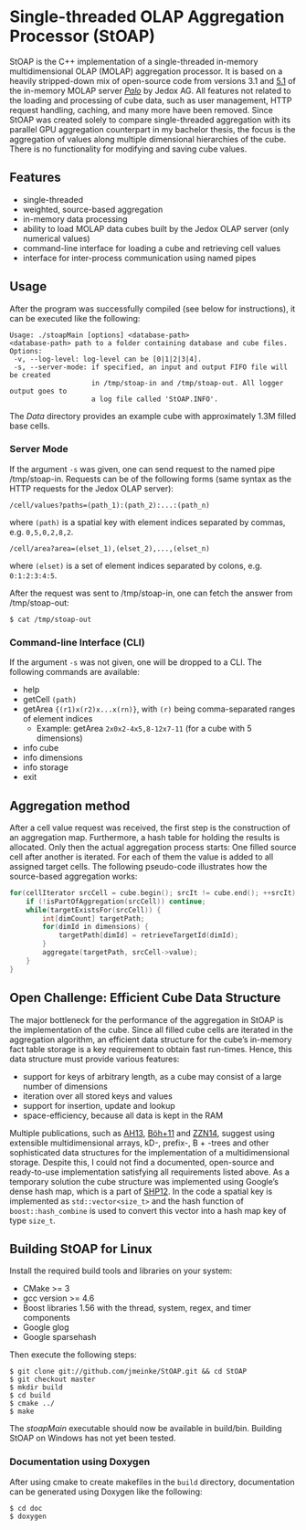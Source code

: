 # Single-threaded OLAP Aggregation Processor (StOAP)

StOAP is the C++ implementation of a single-threaded in-memory multidimensional OLAP (MOLAP) aggregation processor. It is based on a
heavily stripped-down mix of open-source code from versions 3.1 and [5.1](http://sourceforge.net/p/palo/code/HEAD/tree/molap/server/5.1/) of the in-memory MOLAP
server *[Palo](http://en.wikipedia.org/wiki/Palo_%28OLAP_database%29)* by Jedox AG. All features not related to the loading and processing of cube data, such as user management, HTTP request handling, caching, and many more have been
removed. Since StOAP was created solely to compare single-threaded aggregation with its parallel GPU aggregation counterpart in my bachelor thesis, the focus is the aggregation of values along multiple dimensional hierarchies of the cube. There is no functionality for modifying and saving cube values.

## Features

* single-threaded
* weighted, source-based aggregation
* in-memory data processing
* ability to load MOLAP data cubes built by the Jedox OLAP server (only numerical values)
* command-line interface for loading a cube and retrieving cell values
* interface for inter-process communication using named pipes

## Usage

After the program was successfully compiled (see below for instructions), it can be executed like the following:
```
Usage: ./stoapMain [options] <database-path>
<database-path> path to a folder containing database and cube files.
Options:
 -v, --log-level: log-level can be [0|1|2|3|4].
 -s, --server-mode: if specified, an input and output FIFO file will be created
                    in /tmp/stoap-in and /tmp/stoap-out. All logger output goes to
                    a log file called 'StOAP.INFO'.
```

The *Data* directory provides an example cube with approximately 1.3M filled base cells.

### Server Mode

If the argument `-s` was given, one can send request to the named pipe /tmp/stoap-in.
Requests can be of the following forms (same syntax as the HTTP requests for the Jedox OLAP server):

```
/cell/values?paths=(path_1):(path_2):...:(path_n)
```
where `(path)` is a spatial key with element indices separated by commas, e.g. `0,5,0,2,8,2`.

```
/cell/area?area=(elset_1),(elset_2),...,(elset_n)
```
where `(elset)` is a set of element indices separated by colons, e.g. `0:1:2:3:4:5`.

After the request was sent to /tmp/stoap-in, one can fetch the answer from /tmp/stoap-out:

```
$ cat /tmp/stoap-out
```

### Command-line Interface (CLI)

If the argument `-s` was not given, one will be dropped to a CLI. The following commands are available:

* help
* getCell `(path)`
* getArea `{(r1)x(r2)x...x(rn)}`, with `(r)` being comma-separated ranges of element indices
  * Example: getArea `2x0x2-4x5,8-12x7-11` (for a cube with 5 dimensions)
* info cube
* info dimensions
* info storage
* exit

## Aggregation method

After a cell value request was received, the first step is the construction of an aggregation map. Furthermore, a hash table for holding the results is allocated. Only then the actual aggregation process starts: One filled source cell after another is iterated. For each of them the value is added to all assigned target cells.
The following pseudo-code illustrates how the source-based aggregation works:

```c++
for(cellIterator srcCell = cube.begin(); srcIt != cube.end(); ++srcIt) {
	if (!isPartOfAggregation(srcCell)) continue;
	while(targetExistsFor(srcCell)) {
		int[dimCount] targetPath;
		for(dimId in dimensions) {
			targetPath[dimId] = retrieveTargetId(dimId);
		}
		aggregate(targetPath, srcCell->value);
	}
}
```

## Open Challenge: Efficient Cube Data Structure

The major bottleneck for the performance of the aggregation in StOAP is the implementation of the cube. Since all filled cube cells are iterated in the aggregation algorithm, an efficient data structure for the cube’s in-memory fact table storage is a key requirement to obtain fast run-times. Hence, this data structure must provide various features:

* support for keys of arbitrary length, as a cube may consist of a large number of dimensions
* iteration over all stored keys and values
* support for insertion, update and lookup
* space-efficiency, because all data is kept in the RAM

Multiple publications, such as [AH13](http://ojs.academypublisher.com/index.php/jcp/article/view/jcp080511361144), [Böh+11](https://www.google.com/url?q=https://wwwdb.inf.tu-dresden.de/misc/team/boehm/pubs/btw2011.pdf&sa=U&ei=rb04VbLLBsXVapCCgfgK&ved=0CA0QFjAE&client=internal-uds-cse&usg=AFQjCNExLjcYqCN2gIfbR3CHjNEe-UbNkw) and [ZZN14](http://doi.acm.org/10.1145/2588555.2588564), suggest using extensible multidimensional arrays, kD-, prefix-, B + -trees and other sophisticated data structures for the implementation of a multidimensional storage. Despite this, I could not find a documented, open-source and ready-to-use implementation satisfying all requirements
listed above. As a temporary solution the cube structure was implemented using Google’s dense hash map, which is a part of [SHP12](https://code.google.com/p/sparsehash/). In the code a spatial key is implemented as `std::vector<size_t>` and the hash function of `boost::hash_combine` is used to convert this vector into a hash map key of type `size_t`.


## Building StOAP for Linux

Install the required build tools and libraries on your system:

* CMake >= 3
* gcc version >= 4.6
* Boost libraries 1.56 with the thread, system, regex, and timer components 
* Google glog
* Google sparsehash

Then execute the following steps:

```
$ git clone git://github.com/jmeinke/StOAP.git && cd StOAP
$ git checkout master
$ mkdir build
$ cd build
$ cmake ../
$ make
```

The *stoapMain* executable should now be available in build/bin.
Building StOAP on Windows has not yet been tested.

### Documentation using Doxygen

After using cmake to create makefiles in the `build` directory, documentation can be generated using Doxygen like the following:

```
$ cd doc
$ doxygen
```
